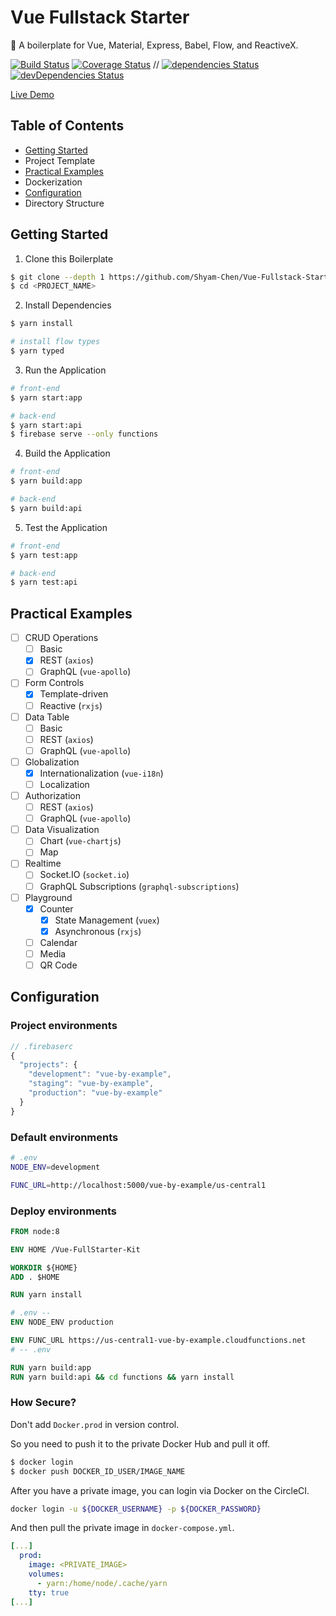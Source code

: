 # Vue Fullstack Starter

:poodle: A boilerplate for Vue, Material, Express, Babel, Flow, and ReactiveX.

[![Build Status](https://img.shields.io/circleci/project/Shyam-Chen/Vue-Fullstack-Starter/master.svg)](https://circleci.com/gh/Shyam-Chen/Vue-Fullstack-Starter)
[![Coverage Status](https://img.shields.io/codecov/c/github/Shyam-Chen/Vue-Fullstack-Starter/master.svg)](https://codecov.io/gh/Shyam-Chen/Vue-Fullstack-Starter)
 //
[![dependencies Status](https://david-dm.org/Shyam-Chen/Vue-Fullstack-Starter/status.svg)](https://david-dm.org/Shyam-Chen/Vue-Fullstack-Starter)
[![devDependencies Status](https://david-dm.org/Shyam-Chen/Vue-Fullstack-Starter/dev-status.svg)](https://david-dm.org/Shyam-Chen/Vue-Fullstack-Starter?type=dev)

[Live Demo](https://vue-by-example.firebaseapp.com/)

## Table of Contents

* [Getting Started](#getting-started)
* Project Template
* [Practical Examples](#practical-examples)
* Dockerization
* [Configuration](#configuration)
* Directory Structure

## Getting Started

1. Clone this Boilerplate

```bash
$ git clone --depth 1 https://github.com/Shyam-Chen/Vue-Fullstack-Starter <PROJECT_NAME>
$ cd <PROJECT_NAME>
```

2. Install Dependencies

```bash
$ yarn install

# install flow types
$ yarn typed
```

3. Run the Application

```bash
# front-end
$ yarn start:app

# back-end
$ yarn start:api
$ firebase serve --only functions
```

4. Build the Application

```bash
# front-end
$ yarn build:app

# back-end
$ yarn build:api
```

5. Test the Application

```bash
# front-end
$ yarn test:app

# back-end
$ yarn test:api
```

## Practical Examples

* [ ] CRUD Operations
  * [ ] Basic
  * [x] REST (`axios`)
  * [ ] GraphQL (`vue-apollo`)
* [ ] Form Controls
  * [x] Template-driven
  * [ ] Reactive (`rxjs`)
* [ ] Data Table
  * [ ] Basic
  * [ ] REST (`axios`)
  * [ ] GraphQL (`vue-apollo`)
* [ ] Globalization
  * [x] Internationalization (`vue-i18n`)
  * [ ] Localization
* [ ] Authorization
  * [ ] REST (`axios`)
  * [ ] GraphQL (`vue-apollo`)
* [ ] Data Visualization
  * [ ] Chart (`vue-chartjs`)
  * [ ] Map
* [ ] Realtime
  * [ ] Socket.IO (`socket.io`)
  * [ ] GraphQL Subscriptions (`graphql-subscriptions`)
* [ ] Playground
  * [x] Counter
    * [x] State Management (`vuex`)
    * [x] Asynchronous (`rxjs`)
  * [ ] Calendar
  * [ ] Media
  * [ ] QR Code

## Configuration

### Project environments

```js
// .firebaserc
{
  "projects": {
    "development": "vue-by-example",
    "staging": "vue-by-example",
    "production": "vue-by-example"
  }
}
```

### Default environments

```bash
# .env
NODE_ENV=development

FUNC_URL=http://localhost:5000/vue-by-example/us-central1
```

### Deploy environments

```dockerfile
FROM node:8

ENV HOME /Vue-FullStarter-Kit

WORKDIR ${HOME}
ADD . $HOME

RUN yarn install

# .env --
ENV NODE_ENV production

ENV FUNC_URL https://us-central1-vue-by-example.cloudfunctions.net
# -- .env

RUN yarn build:app
RUN yarn build:api && cd functions && yarn install
```

### How Secure?

Don't add `Docker.prod` in version control.

So you need to push it to the private Docker Hub and pull it off.

```bash
$ docker login
$ docker push DOCKER_ID_USER/IMAGE_NAME
```

After you have a private image, you can login via Docker on the CircleCI.

```sh
docker login -u ${DOCKER_USERNAME} -p ${DOCKER_PASSWORD}
```

And then pull the private image in `docker-compose.yml`.

```yml
[...]
  prod:
    image: <PRIVATE_IMAGE>
    volumes:
      - yarn:/home/node/.cache/yarn
    tty: true
[...]
```
